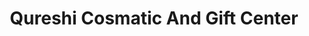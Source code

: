 ---
title: "Qureshi Cosmatic And Gift Center"
url: /karachi/qureshi-cosmatic-and-gift-center/
shop: Andenken
---